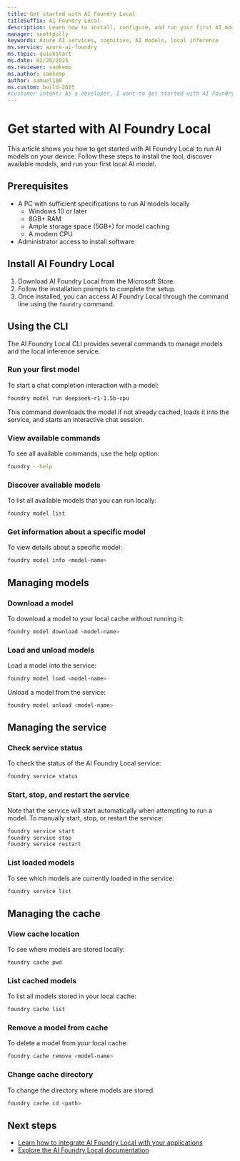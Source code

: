 ```yaml
---
title: Get started with AI Foundry Local
titleSuffix: AI Foundry Local
description: Learn how to install, configure, and run your first AI model with AI Foundry Local
manager: scottpolly
keywords: Azure AI services, cognitive, AI models, local inference
ms.service: azure-ai-foundry
ms.topic: quickstart
ms.date: 02/20/2025
ms.reviewer: samkemp
ms.author: samkemp
author: samuel100
ms.custom: build-2025
#customer intent: As a developer, I want to get started with AI Foundry Local so that I can run AI models locally.
---
```


# Get started with AI Foundry Local

This article shows you how to get started with AI Foundry Local to run AI models on your device. Follow these steps to install the tool, discover available models, and run your first local AI model.

## Prerequisites

- A PC with sufficient specifications to run AI models locally
  - Windows 10 or later
  - 8GB+ RAM
  - Ample storage space (5GB+) for model caching
  - A modern CPU
- Administrator access to install software

## Install AI Foundry Local

1. Download AI Foundry Local from the Microsoft Store.
2. Follow the installation prompts to complete the setup.
3. Once installed, you can access AI Foundry Local through the command line using the `foundry` command.

## Using the CLI

The AI Foundry Local CLI provides several commands to manage models and the local inference service.

### Run your first model

To start a chat completion interaction with a model:

```bash
foundry model run deepseek-r1-1.5b-cpu
```

This command downloads the model if not already cached, loads it into the service, and starts an interactive chat session.


### View available commands

To see all available commands, use the help option:

```bash
foundry --help
```

### Discover available models

To list all available models that you can run locally:

```bash
foundry model list
```

### Get information about a specific model

To view details about a specific model:

```bash
foundry model info <model-name>
```

## Managing models

### Download a model

To download a model to your local cache without running it:

```bash
foundry model download <model-name>
```

### Load and unload models

Load a model into the service:

```bash
foundry model load <model-name>
```

Unload a model from the service:

```bash
foundry model unload <model-name>
```

## Managing the service

### Check service status

To check the status of the AI Foundry Local service:

```bash
foundry service status
```

### Start, stop, and restart the service

Note that the service will start automatically when attempting to run a model. To manually start, stop, or restart the service:

```bash
foundry service start
foundry service stop 
foundry service restart
```

### List loaded models

To see which models are currently loaded in the service:

```bash
foundry service list
```

## Managing the cache

### View cache location

To see where models are stored locally:

```bash
foundry cache pwd
```

### List cached models

To list all models stored in your local cache:

```bash
foundry cache list
```

### Remove a model from cache

To delete a model from your local cache:

```bash
foundry cache remove <model-name>
```

### Change cache directory

To change the directory where models are stored:

```bash
foundry cache cd <path>
```

## Next steps

- [Learn how to integrate AI Foundry Local with your applications](how-to/integrate-with-inference-sdks.md)
- [Explore the AI Foundry Local documentation](index.yml)

